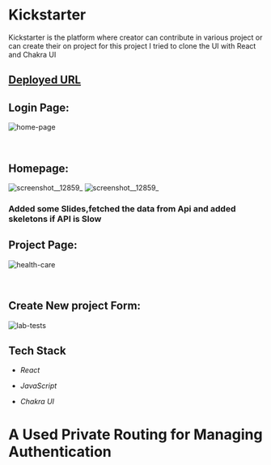 # Kickstarter

Kickstarter is the platform where creator can contribute in various project or can create their on project
for this project I tried to clone the UI with React and Chakra UI

## [Deployed URL](https://xxrohitxx-kickstarter.netlify.app/)


## Login Page:
![home-page](https://i.ibb.co/jVts5mB/Screenshot-20230113-000914.png)

<br/>

## Homepage:
![screenshot__12859_](https://i.ibb.co/BTRNq5d/Screenshot-20230113-001006.png)
![screenshot__12859_](https://i.ibb.co/cQg76xB/Screenshot-20230113-001032.png)

<h3>Added some Slides,fetched the data from Api and added skeletons if API is Slow </h3>

## Project Page:
![health-care](https://i.ibb.co/8jxPRRy/Screenshot-20230113-001056.png)

<br/>

## Create New project Form: 
![lab-tests](https://i.ibb.co/YtJzM4n/Screenshot-20230113-001119.png)







## Tech Stack 
- *React*


- *JavaScript*
- *Chakra UI*



<h1>A Used Private Routing for Managing Authentication </h1>



